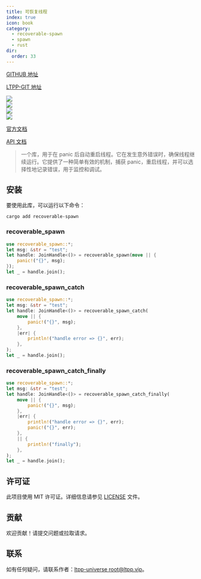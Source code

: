 ```yaml
---
title: 可恢复线程
index: true
icon: book
category:
  - recoverable-spawn
  - spawn
  - rust
dir:
  order: 33
---
```


[GITHUB 地址](https://github.com/ltpp-universe/recoverable-spawn)

[LTPP-GIT 地址](https://git.ltpp.vip/root/recoverable-spawn)

<Share colorful />
<Catalog />

[![](https://img.shields.io/crates/v/recoverable-spawn.svg)](https://crates.io/crates/recoverable-spawn)<br>
[![](https://docs.rs/recoverable-spawn/badge.svg)](https://docs.rs/recoverable-spawn)<br>
[![](https://img.shields.io/crates/l/recoverable-spawn.svg)](./LICENSE)<br>
[![](https://github.com/ltpp-universe/recoverable-spawn/workflows/Rust/badge.svg)](https://github.com/ltpp-universe/recoverable-spawn/actions?query=workflow:Rust)

[官方文档](https://docs.ltpp.vip/recoverable-spawn/)

[API 文档](https://docs.rs/recoverable-spawn/latest/recoverable_spawn/)

> 一个库，用于在 panic 后自动重启线程。它在发生意外错误时，确保线程继续运行。它提供了一种简单有效的机制，捕获 panic，重启线程，并可以选择性地记录错误，用于监控和调试。

## 安装

要使用此库，可以运行以下命令：

```shell
cargo add recoverable-spawn
```

### recoverable_spawn

```rust
use recoverable_spawn::*;
let msg: &str = "test";
let handle: JoinHandle<()> = recoverable_spawn(move || {
    panic!("{}", msg);
});
let _ = handle.join();
```

### recoverable_spawn_catch

```rust
use recoverable_spawn::*;
let msg: &str = "test";
let handle: JoinHandle<()> = recoverable_spawn_catch(
    move || {
        panic!("{}", msg);
    },
    |err| {
        println!("handle error => {}", err);
    },
);
let _ = handle.join();
```

### recoverable_spawn_catch_finally

```rust
use recoverable_spawn::*;
let msg: &str = "test";
let handle: JoinHandle<()> = recoverable_spawn_catch_finally(
    move || {
        panic!("{}", msg);
    },
    |err| {
        println!("handle error => {}", err);
        panic!("{}", err);
    },
    || {
        println!("finally");
    },
);
let _ = handle.join();
```

## 许可证

此项目使用 MIT 许可证。详细信息请参见 [LICENSE](LICENSE) 文件。

## 贡献

欢迎贡献！请提交问题或拉取请求。

## 联系

如有任何疑问，请联系作者：[ltpp-universe <root@ltpp.vip>](mailto:root@ltpp.vip)。
